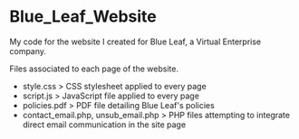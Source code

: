 # Blue_Leaf_Website
My code for the website I created for Blue Leaf, a Virtual Enterprise company.

Files associated to each page of the website.
- style.css > CSS stylesheet applied to every page
- script.js > JavaScript file applied to every page
- policies.pdf > PDF file detailing Blue Leaf's policies
- contact_email.php, unsub_email.php > PHP files attempting to integrate direct email communication in the site page
